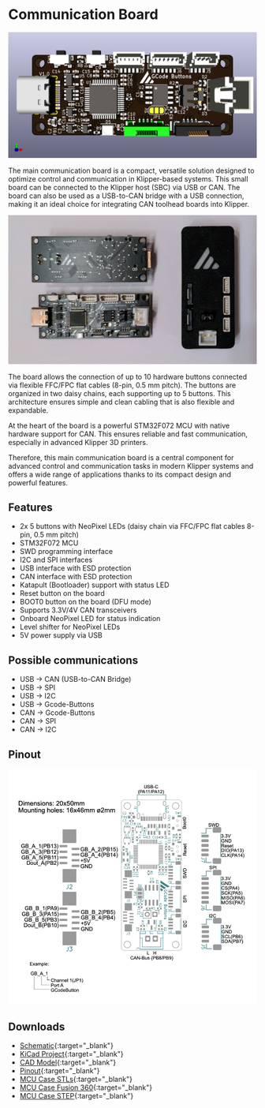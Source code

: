 # Communication Board
![Communication Board Rendering](../images/communication-board.png)

The main communication board is a compact, versatile solution designed to optimize control and communication in 
Klipper-based systems. This small board can be connected to the Klipper host (SBC) via USB or CAN. The board can also be
used as a USB-to-CAN bridge with a USB connection, making it an ideal choice for integrating CAN toolhead boards into
Klipper.

![Communication Board](../images/communication-board.jpg)

The board allows the connection of up to 10 hardware buttons connected via flexible FFC/FPC flat cables (8-pin, 0.5 mm
pitch). The buttons are organized in two daisy chains, each supporting up to 5 buttons. This architecture ensures simple
and clean cabling that is also flexible and expandable.

At the heart of the board is a powerful STM32F072 MCU with native hardware support for CAN. This ensures reliable and
fast communication, especially in advanced Klipper 3D printers.

Therefore, this main communication board is a central component for advanced control and communication tasks in modern
Klipper systems and offers a wide range of applications thanks to its compact design and powerful features.

## Features
- 2x 5 buttons with NeoPixel LEDs (daisy chain via FFC/FPC flat cables 8-pin, 0.5 mm pitch)
- STM32F072 MCU
- SWD programming interface
- I2C and SPI interfaces
- USB interface with ESD protection
- CAN interface with ESD protection
- Katapult (Bootloader) support with status LED
- Reset button on the board
- BOOT0 button on the board (DFU mode)
- Supports 3.3V/4V CAN transceivers
- Onboard NeoPixel LED for status indication
- Level shifter for NeoPixel LEDs
- 5V power supply via USB

## Possible communications
- USB → CAN (USB-to-CAN Bridge)
- USB → SPI
- USB → I2C
- USB → Gcode-Buttons
- CAN → Gcode-Buttons
- CAN → SPI
- CAN → I2C

## Pinout
![Communication Board Pinout](../images/communication-board-pinout.png)

## Downloads
- [Schematic](https://github.com/meteyou/klipper-gcode-buttons/blob/main/hardware/GCode_Buttons_MCU/Schematic/Schematic_GCode_Buttons_MCU.pdf){:target="_blank"}
- [KiCad Project](https://github.com/meteyou/klipper-gcode-buttons/tree/main/hardware/GCode_Buttons_MCU){:target="_blank"}
- [CAD Model](https://github.com/meteyou/klipper-gcode-buttons/blob/main/hardware/GCode_Buttons_MCU/CAD/GCode_Buttons_MCU_PCB.step){:target="_blank"}
- [Pinout](https://github.com/meteyou/klipper-gcode-buttons/blob/main/hardware/Documentation/GCode_Buttons_PCBs.pdf){:target="_blank"}
- [MCU Case STLs](https://github.com/meteyou/klipper-gcode-buttons/tree/main/STLs/MCU_Case){:target="_blank"}
- [MCU Case Fusion 360](https://github.com/meteyou/klipper-gcode-buttons/blob/main/CAD/GCode_Buttons_MCU_Case.f3d){:target="_blank"}
- [MCU Case STEP](https://github.com/meteyou/klipper-gcode-buttons/blob/main/CAD/GCode_Buttons_MCU_Case.step){:target="_blank"}
